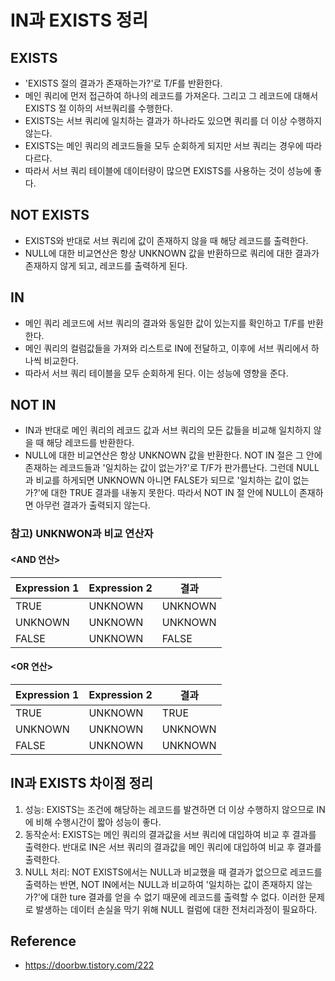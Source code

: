 # IN과 EXISTS 정리

## EXISTS

 * 'EXISTS 절의 결과가 존재하는가?'로 T/F를 반환한다.
 * 메인 쿼리에 먼저 접근하여 하나의 레코드를 가져온다. 그리고 그 레코드에 대해서 EXISTS 절 이하의 서브쿼리를 수행한다.
 * EXISTS는 서브 쿼리에 일치하는 결과가 하나라도 있으면 쿼리를 더 이상 수행하지 않는다. 
 * EXISTS는 메인 쿼리의 레코드들을 모두 순회하게 되지만 서브 쿼리는 경우에 따라 다르다.
 * 따라서 서브 쿼리 테이블에 데이터량이 많으면 EXISTS를 사용하는 것이 성능에 좋다.    

## NOT EXISTS
 * EXISTS와 반대로 서브 쿼리에 값이 존재하지 않을 때 해당 레코드를 출력한다. 
 * NULL에 대한 비교연산은 항상 UNKNOWN 값을 반환하므로 쿼리에 대한 결과가 존재하지 않게 되고, 레코드를 출력하게 된다.

## IN
 * 메인 쿼리 레코드에 서브 쿼리의 결과와 동일한 값이 있는지를 확인하고 T/F를 반환한다. 
 * 메인 쿼리의 컬럼값들을 가져와 리스트로 IN에 전달하고, 이후에 서브 쿼리에서 하나씩 비교한다.
 * 따라서 서브 쿼리 테이블을 모두 순회하게 된다. 이는 성능에 영향을 준다.

## NOT IN
 * IN과 반대로 메인 쿼리의 레코드 값과 서브 쿼리의 모든 값들을 비교해 일치하지 않을 때 해당 레코드를 반환한다. 
 * NULL에 대한 비교연산은 항상 UNKNOWN 값을 반환한다. NOT IN 절은 그 안에 존재하는 레코드들과 '일치하는 값이 없는가?'로 T/F가 판가름난다. 그런데 NULL과 비교를 하게되면 UNKNOWN 아니면 FALSE가 되므로 '일치하는 값이 없는가?'에 대한 TRUE 결과를 내놓지 못한다. 따라서 NOT IN 절 안에 NULL이 존재하면 아무런 결과가 출력되지 않는다. 

### 참고) UNKNWON과 비교 연산자
#### <AND 연산>
Expression 1 |	Expression 2 |	결과
---|---|---
TRUE|	UNKNOWN|	UNKNOWN
UNKNOWN|	UNKNOWN|	UNKNOWN
FALSE|	UNKNOWN|	FALSE
#### <OR 연산>
Expression 1|	Expression 2|	결과|
---|---|---
TRUE|	UNKNOWN|	TRUE
UNKNOWN|	UNKNOWN|	UNKNOWN
FALSE|	UNKNOWN|	UNKNOWN

## IN과 EXISTS 차이점 정리
1. 성능: EXISTS는 조건에 해당하는 레코드를 발견하면 더 이상 수행하지 않으므로 IN에 비해 수행시간이 짧아 성능이 좋다. 
2. 동작순서: EXISTS는 메인 쿼리의 결과값을 서브 쿼리에 대입하여 비교 후 결과를 출력한다. 반대로 IN은 서브 쿼리의 결과값을 메인 쿼리에 대입하여 비교 후 결과를 출력한다.
3. NULL 처리: NOT EXISTS에서는 NULL과 비교했을 때 결과가 없으므로 레코드를 출력하는 반면, NOT IN에서는 NULL과 비교하여 '일치하는 값이 존재하지 않는가?'에 대한 ture 결과를 얻을 수 없기 때문에 레코드를 출력할 수 없다. 이러한 문제로 발생하는 데이터 손실을 막기 위해 NULL 컬럼에 대한 전처리과정이 필요하다. 

## Reference
 * https://doorbw.tistory.com/222
